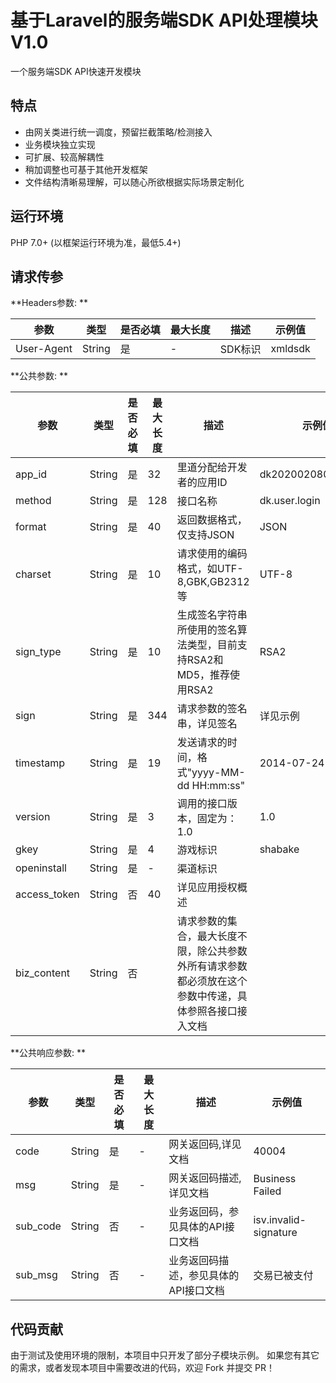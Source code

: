 # 基于Laravel的服务端SDK API处理模块 V1.0
一个服务端SDK API快速开发模块

## 特点
- 由网关类进行统一调度，预留拦截策略/检测接入
- 业务模块独立实现
- 可扩展、较高解耦性
- 稍加调整也可基于其他开发框架
- 文件结构清晰易理解，可以随心所欲根据实际场景定制化

## 运行环境
PHP 7.0+ (以框架运行环境为准，最低5.4+)

## 请求传参
**Headers参数: **

|参数   |类型   |是否必填   |最大长度   |描述   |示例值   |
| ------------ | ------------ | ------------ | ------------ | ------------ | ------------ |
|User-Agent   |String   |是   |-   |SDK标识   |xmldsdk   |

**公共参数: **

|参数   |类型   |是否必填   |最大长度   |描述   |示例值   |
| ------------ | ------------ | ------------ | ------------ | ------------ | ------------ |
|app_id   |String   |是   |32   |里道分配给开发者的应用ID   |dk2020020804463095   |
|method   |String   |是   |128   |接口名称   |dk.user.login   |
|format   |String   |是   |40   |返回数据格式，仅支持JSON   |JSON   |
|charset  |String   |是   |10   |请求使用的编码格式，如UTF-8,GBK,GB2312等   |UTF-8   |
|sign_type   |String   |是   |10   |生成签名字符串所使用的签名算法类型，目前支持RSA2和MD5，推荐使用RSA2   |RSA2   |
|sign   |String   |是   |344   |请求参数的签名串，详见签名   |详见示例   |
|timestamp   |String   |是   |19   |发送请求的时间，格式"yyyy-MM-dd HH:mm:ss"   |2014-07-24 03:07:50   |
|version   |String   |是   |3   |调用的接口版本，固定为：1.0   |1.0   |
|gkey   |String   |是   |4  |游戏标识   |shabake   |
|openinstall   |String   |是   |-   |渠道标识   |   |
|access_token   |String   |否   |40   |详见应用授权概述   |   |
|biz_content   |String   |否   |   |请求参数的集合，最大长度不限，除公共参数外所有请求参数都必须放在这个参数中传递，具体参照各接口接入文档   |   |

**公共响应参数: **

|参数   |类型   |是否必填   |最大长度   |描述   |示例值   |
| ------------ | ------------ | ------------ | ------------ | ------------ | ------------ |
|code   |String   |是   |-   |网关返回码,详见文档   |40004   |
|msg   |String   |是   |-   |网关返回码描述,详见文档   |Business Failed   |
|sub_code   |String   |否   |-   |业务返回码，参见具体的API接口文档   |isv.invalid-signature   |
|sub_msg   |String   |否   |-   |业务返回码描述，参见具体的API接口文档   |交易已被支付   |

## 代码贡献

由于测试及使用环境的限制，本项目中只开发了部分子模块示例。
如果您有其它的需求，或者发现本项目中需要改进的代码，欢迎 Fork 并提交 PR！